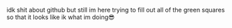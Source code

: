 idk shit about github but still im here trying to fill out all of the green squares so that it looks like ik what im doing😎
